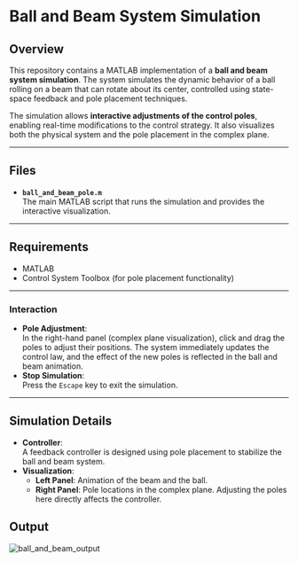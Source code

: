 # Ball and Beam System Simulation

## Overview

This repository contains a MATLAB implementation of a **ball and beam system simulation**. The system simulates the dynamic behavior of a ball rolling on a beam that can rotate about its center, controlled using state-space feedback and pole placement techniques.

The simulation allows **interactive adjustments of the control poles**, enabling real-time modifications to the control strategy. It also visualizes both the physical system and the pole placement in the complex plane.

---

## Files

- **`ball_and_beam_pole.m`**  
  The main MATLAB script that runs the simulation and provides the interactive visualization.

---

## Requirements

- MATLAB
- Control System Toolbox (for pole placement functionality)

---

### Interaction

- **Pole Adjustment**:  
  In the right-hand panel (complex plane visualization), click and drag the poles to adjust their positions. The system immediately updates the control law, and the effect of the new poles is reflected in the ball and beam animation.
- **Stop Simulation**:  
  Press the `Escape` key to exit the simulation.

---

## Simulation Details

- **Controller**:  
  A feedback controller is designed using pole placement to stabilize the ball and beam system.
- **Visualization**:  
  - **Left Panel**: Animation of the beam and the ball.
  - **Right Panel**: Pole locations in the complex plane. Adjusting the poles here directly affects the controller.

## Output
![ball_and_beam_output](https://github.com/user-attachments/assets/7b69d089-829a-414a-9423-a4cff048f482)
